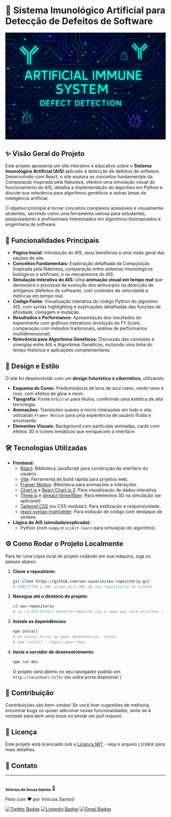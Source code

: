# 🧬 Sistema Imunológico Artificial para Detecção de Defeitos de Software

![Banner do Projeto](https://github.com/ViniciusKanh/Artificial-Immune-System-for-Software-Defects/blob/main/src/assets/project_banner.webp)

## ✨ Visão Geral do Projeto

Este projeto apresenta um site interativo e educativo sobre o **Sistema Imunológico Artificial (AIS)** aplicado à detecção de defeitos de software. Desenvolvido com React, o site explora os conceitos fundamentais da Computação Inspirada pela Natureza, oferece uma simulação visual do funcionamento do AIS, detalha a implementação do algoritmo em Python e discute sua relevância para algoritmos genéticos e outras áreas da inteligência artificial.

O objetivo principal é tornar conceitos complexos acessíveis e visualmente atraentes, servindo como uma ferramenta valiosa para estudantes, pesquisadores e profissionais interessados em algoritmos bioinspirados e engenharia de software.

## 🚀 Funcionalidades Principais

-   **Página Inicial:** Introdução ao AIS, seus benefícios e uma visão geral das seções do site.
-   **Conceitos Fundamentais:** Exploração detalhada da Computação Inspirada pela Natureza, comparação entre sistemas imunológicos biológicos e artificiais, e os mecanismos do AIS.
-   **Simulação Interativa do AIS:** Uma **animação visual em tempo real** que demonstra o processo de evolução dos anticorpos na detecção de antígenos (defeitos de software), com controles de velocidade e métricas em tempo real.
-   **Código Fonte:** Visualização interativa do código Python do algoritmo AIS, com syntax highlighting e explicações detalhadas das funções de afinidade, clonagem e mutação.
-   **Resultados e Performance:** Apresentação dos resultados do experimento com gráficos interativos (evolução do F1-Score, comparação com métodos tradicionais, análise de performance multidimensional).
-   **Relevância para Algoritmos Genéticos:** Discussão das conexões e sinergias entre AIS e Algoritmos Genéticos, incluindo uma linha do tempo histórica e aplicações complementares.

## 🎨 Design e Estilo

O site foi desenvolvido com um **design futurístico e cibernético**, utilizando:

-   **Esquema de Cores:** Predominância de tons de azul ciano, verde neon e roxo, com efeitos de glow e neon.
-   **Tipografia:** Fonte `Orbitron` para títulos, conferindo uma estética de alta tecnologia.
-   **Animações:** Transições suaves e micro-interações em todo o site, utilizando `Framer Motion` para uma experiência de usuário fluida e envolvente.
-   **Elementos Visuais:** Background com partículas animadas, cards com efeitos 3D e ícones temáticos que enriquecem a interface.

## 🛠️ Tecnologias Utilizadas

-   **Frontend:**
    -   [React](https://react.dev/ ): Biblioteca JavaScript para construção da interface do usuário.
    -   [Vite](https://vitejs.dev/ ): Ferramenta de build rápida para projetos web.
    -   [Framer Motion](https://www.framer.com/motion/ ): Biblioteca para animações e interações.
    -   [Chart.js](https://www.chartjs.org/ ) e [React Chart.js 2](https://react-chartjs-2.js.org/ ): Para visualização de dados interativa.
    -   [Three.js](https://threejs.org/ ) e [@react-three/fiber](https://docs.pmnd.rs/react-fiber/getting-started/introduction ): Para elementos 3D na simulação (se aplicável).
    -   [Tailwind CSS](https://tailwindcss.com/ ) (ou CSS modular): Para estilização e responsividade.
    -   [react-syntax-highlighter](https://github.com/react-syntax-highlighter/react-syntax-highlighter ): Para exibição de código com destaque de sintaxe.
-   **Lógica do AIS (simulada/explicada):**
    -   Python (com `numpy` e `scikit-learn` para simulação do algoritmo).

## ⚙️ Como Rodar o Projeto Localmente

Para ter uma cópia local do projeto rodando em sua máquina, siga os passos abaixo:

1.  **Clone o repositório:**

    ```bash
    git clone https://github.com/seu-usuario/seu-repositorio.git
    # SUBSTITUA o URL acima pelo URL do seu repositório no GitHub
    ```

2.  **Navegue até o diretório do projeto:**

    ```bash
    cd seu-repositorio
    # ou cd AIS-Defect-Detector-Website (ou o nome que você escolheu )
    ```

3.  **Instale as dependências:**

    ```bash
    npm install
    # Se houver erros de peer dependencies, tente:
    # npm install --legacy-peer-deps
    ```

4.  **Inicie o servidor de desenvolvimento:**

    ```bash
    npm run dev
    ```

    O projeto será aberto no seu navegador padrão em `http://localhost:5173/` (ou outra porta disponível ).

## 🤝 Contribuição

Contribuições são bem-vindas! Se você tiver sugestões de melhoria, encontrar bugs ou quiser adicionar novas funcionalidades, sinta-se à vontade para abrir uma *issue* ou enviar um *pull request*.

## 📄 Licença

Este projeto está licenciado sob a [Licença MIT](LICENSE) - veja o arquivo `LICENSE` para mais detalhes.

## 📧 Contato

---

<a href="https://scholar.google.com/citations?user=if-cVqQAAAAJ&hl=pt-BR">
 <img style="border-radius: 50%;" src="https://avatars.githubusercontent.com/ViniciusKanh" width="100px;" alt=""/>
 <br />
 <sub><b>Vinicius de Souza Santos</b></sub></a> <a href="https://blog.rocketseat.com.br/author/thiago//" title="Rocketseat">🚀</a>


Feito com ❤️ por Vinicius Santos!

[![Twitter Badge](https://img.shields.io/badge/-@viniciuskhan-1ca0f1?style=flat-square&labelColor=1ca0f1&logo=twitter&logoColor=white&link=https://twitter.com/viniciuskhan)](https://x.com/viniciuskhan) [![Linkedin Badge](https://img.shields.io/badge/-Vinicius-blue?style=flat-square&logo=Linkedin&logoColor=white&link=https://www.linkedin.com/in/vinicius-ssantos/)](https://www.linkedin.com/in/vinicius-souza-santoss/) 
[![Gmail Badge](https://img.shields.io/badge/-viniciussouza742@gmail.com-c14438?style=flat-square&logo=Gmail&logoColor=white&link=mailto:viniciussouza742@gmail.com)](mailto:viniciussouza742@gmail.com)
